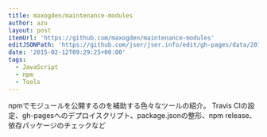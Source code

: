 ```yaml
---
title: maxogden/maintenance-modules
author: azu
layout: post
itemUrl: 'https://github.com/maxogden/maintenance-modules'
editJSONPath: 'https://github.com/jser/jser.info/edit/gh-pages/data/2015/02/index.json'
date: '2015-02-12T09:29:25+00:00'
tags:
  - JavaScript
  - npm
  - Tools
---
```

npmでモジュールを公開するのを補助する色々なツールの紹介。
Travis CIの設定、gh-pagesへのデプロイスクリプト、package.jsonの整形、npm release、依存パッケージのチェックなど
